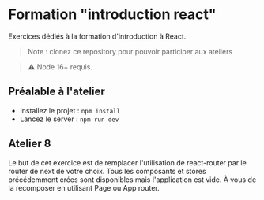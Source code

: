 # Formation "introduction react"
Exercices dédiés à la formation d'introduction à React.

> Note : clonez ce repository pour pouvoir participer aux ateliers

> :warning: Node 16+ requis.

## Préalable à l'atelier

- Installez le projet : `npm install`
- Lancez le server : `npm run dev`

## Atelier 8

Le but de cet exercice est de remplacer l'utilisation de react-router par le router de next de votre choix. Tous les composants et stores précédemment crées sont disponibles mais l'application est vide. À vous de la recomposer en utilisant Page ou App router.
